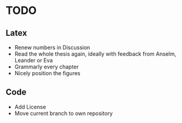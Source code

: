 # TODO

## Latex
- Renew numbers in Discussion
- Read the whole thesis again, ideally with feedback from Anselm, Leander or Eva
- Grammarly every chapter
- Nicely position the figures

## Code
- Add License
- Move current branch to own repository

